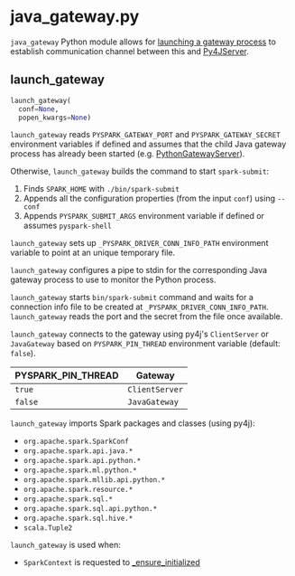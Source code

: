 # java_gateway.py

`java_gateway` Python module allows for [launching a gateway process](#launch_gateway) to establish communication channel between this and [Py4JServer](Py4JServer.md).

## <span id="launch_gateway"> launch_gateway

```python
launch_gateway(
  conf=None,
  popen_kwargs=None)
```

`launch_gateway` reads `PYSPARK_GATEWAY_PORT` and `PYSPARK_GATEWAY_SECRET` environment variables if defined and assumes that the child Java gateway process has already been started (e.g. [PythonGatewayServer](PythonGatewayServer.md)).

<span id="launch_gateway-command">

Otherwise, `launch_gateway` builds the command to start `spark-submit`:

1. Finds `SPARK_HOME` with `./bin/spark-submit`
1. Appends all the configuration properties (from the input `conf`) using `--conf`
1. Appends `PYSPARK_SUBMIT_ARGS` environment variable if defined or assumes `pyspark-shell`

`launch_gateway` sets up `_PYSPARK_DRIVER_CONN_INFO_PATH` environment variable to point at an unique temporary file.

`launch_gateway` configures a pipe to stdin for the corresponding Java gateway process to use to monitor the Python process.

`launch_gateway` starts `bin/spark-submit` command and waits for a connection info file to be created at `_PYSPARK_DRIVER_CONN_INFO_PATH`. `launch_gateway` reads the port and the secret from the file once available.

`launch_gateway` connects to the gateway using py4j's `ClientServer` or `JavaGateway` based on `PYSPARK_PIN_THREAD` environment variable (default: `false`).

PYSPARK_PIN_THREAD | Gateway
-------------------|----------
 `true`            | `ClientServer`
 `false`           | `JavaGateway`

`launch_gateway` imports Spark packages and classes (using py4j):

* `org.apache.spark.SparkConf`
* `org.apache.spark.api.java.*`
* `org.apache.spark.api.python.*`
* `org.apache.spark.ml.python.*`
* `org.apache.spark.mllib.api.python.*`
* `org.apache.spark.resource.*`
* `org.apache.spark.sql.*`
* `org.apache.spark.sql.api.python.*`
* `org.apache.spark.sql.hive.*`
* `scala.Tuple2`

`launch_gateway` is used when:

* `SparkContext` is requested to [_ensure_initialized](SparkContext.md#_ensure_initialized)
